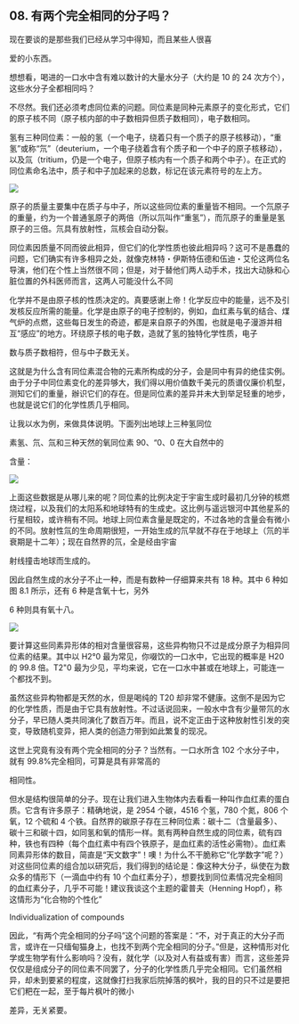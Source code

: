 ## 08. 有两个完全相同的分子吗？

现在要谈的是那些我们已经从学习中得知，而且某些人很喜

爱的小东西。

想想看，喝进的一口水中含有难以数计的大量水分子（大约是 10 的 24 次方个），这些水分子全都相同吗？

不尽然。我们还必须考虑同位素的问题。同位素是同种元素原子的变化形式，它们的原子核不同（原子核内部的中子数相异但质子数相同），电子数相同。

氢有三种同位素：一般的氢（一个电子，绕着只有一个质子的原子核移动），“重氢”或称“氘”（deuterium，一个电子绕着含有个质子和一个中子的原子核移动），以及氚（tritium，仍是一个电子，但原子核内有一个质子和两个中子）。在正式的同位素命名法中，质子和中子加起来的总数，标记在该元素符号的左上方。

![](https://raw.githubusercontent.com/dalong0514/selfstudy/master/图片链接/化工书籍/2019371.PNG)

原子的质量主要集中在质子与中子，所以这些同位素的重量皆不相同。一个氘原子的重量，约为一个普通氢原子的两倍（所以氘叫作“重氢”），而氘原子的重量是氢原子的三倍。氘具有放射性，氚核会自动分裂。

同位素因质量不同而彼此相异，但它们的化学性质也彼此相异吗？这可不是愚蠢的问题，它们确实有许多相异之处，就像克林特・伊斯特伍德和伍迪・艾伦这两位名导演，他们在个性上当然很不同；但是，对于替他们两人动手术，找出大动脉和心脏位置的外科医师而言，这两人可能没什么不同

化学并不是由原子核的性质决定的。真要感谢上帝！化学反应中的能量，远不及引发核反应所需的能量。化学是由原子的电子控制的，例如，血红素与氧的结合、煤气炉的点燃，这些每日发生的奇迹，都是来自原子的外围，也就是电子漫游并相互“感应”的地方。环绕原子核的电子数，造就了氢的独特化学性质，电子

数与质子数相符，但与中子数无关。

这就是为什么含有同位素混合物的元素所构成的分子，会是同中有异的绝佳实例。由于分子中同位素变化的差异够大，我们得以用价值数千美元的质谱仪廉价机型，测知它们的重量，辦识它们的存在。但是同位素的差异并未大到举足轻重的地步，也就是说它们的化学性质几乎相同。

让我以水为例，来做具体说明。下面列出地球上三种氢同位

素氢、氘、氚和三种天然的氧同位素 90、“0、0 在大自然中的

含量：

![](https://raw.githubusercontent.com/dalong0514/selfstudy/master/图片链接/化工书籍/2019369.PNG)

上面这些数据是从哪儿来的呢？同位素的比例决定于宇宙生成时最初几分钟的核燃烧过程，以及我们的太阳系和地球特有的生成史。这比例与遥远银河中其他星系的行星相较，或许稍有不同。地球上同位素含量是既定的，不过各地的含量会有微小的不同。放射性氚的生命周期很短，一开始生成的氘早就不存在于地球上（氘的半衰期是十二年）；现在自然界的氘，全是经由宇宙

射线撞击地球而生成的。

因此自然生成的水分子不止一种，而是有数种一仔细算来共有 18 种。其中 6 种如图 8.1 所示，还有 6 种是含氧十七，另外

6 种则具有氧十八。

![](https://raw.githubusercontent.com/dalong0514/selfstudy/master/图片链接/化工书籍/2019370.PNG)

要计算这些同素异形体的相对含量很容易，这些异构物只不过是成分原子为相异同位素的结果。其中以 H2°0 最为常见，你啜饮的一口水中，它出现的概率是 H20 的 99.8 倍。T2"0 最为少见，平均来说，它在一口水中甚或在地球上，可能连一个都找不到。

虽然这些异构物都是天然的水，但是喝纯的 T20 却非常不健康。这倒不是因为它的化学性质，而是由于它具有放射性。不过话说回来，一般水中含有少量带氘的水分子，早已随人类共同演化了数百万年。而且，说不定正由于这种放射性引发的突变，导致随机变异，把人类的创造力带到如此繁复的现况。

这世上究竟有没有两个完全相同的分子？当然有。一口水所含 102 个水分子中，就有 99.8%完全相同，可算是具有非常高的

相同性。

但水是结构很简单的分子。现在让我们进入生物体内去看看一种叫作血红素的蛋白质。它含有许多原子：精确地说，是 2954 个碳，4516 个氢，780 个氮，806 个氧，12 个硫和 4 个铁。自然界的碳原子存在三种同位素：碳十二（含量最多）、碳十三和碳十四，如同氢和氧的情形一样。氮有两种自然生成的同位素，硫有四种，铁也有四种（每个血红素中有四个铁原子，是血红素的活性必需物）。血红素同素异形体的数目，简直是“天文数字”！噢！为什么不干脆称它“化学数字”呢？）对这些同位素的组合加以研究后，我们得到的结论是：像这种大分子，纵使在为数众多的情形下（一滴血中约有 10 个血红素分子），想要找到同位素情况完全相同的血红素分子，几乎不可能！建议我谈这个主题的霍普夫（Henning Hopf），称这情形为“化合物的个性化”

Individualization of compounds

因此，“有两个完全相同的分子吗”这个问题的答案是：“不，对于真正的大分子而言，或许在一只缅甸猫身上，也找不到两个完全相同的分子。”但是，这种情形对化学或生物学有什么影响吗？没有，就化学（以及对人有益或有害）而言，这些差异仅仅是组成分子的同位素不同罢了，分子的化学性质几乎完全相同。它们虽然相异，却未到要紧的程度，这就像打扫我家后院掉落的枫叶，我的目的只不过是要把它们粑在一起，至于每片枫叶的微小

差异，无关紧要。

